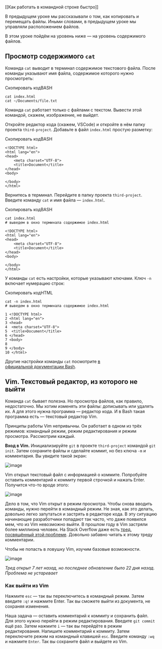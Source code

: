 [[Как работать в командной строке быстро]]


В предыдущем уроке мы рассказывали о том, как копировать и перемещать файлы. Иными словами, в предыдущем уроке мы управляли расположением файлов.

В этом уроке пойдём на уровень ниже — на уровень содержимого файлов.

## Просмотр содержимого `cat`

Команда `cat` выводит в терминал содержимое текстового файла. После команды указывают имя файла, содержимое которого нужно просмотреть:

Скопировать кодBASH

```
cat index.html
cat ~/Documents/file.txt 
```

Команда `cat` работает только с файлами с текстом. Вывести этой командой, скажем, изображение, не выйдет.

Откройте редактор кода (скажем, VSCode) и откройте в нём папку проекта `third-project`. Добавьте в файл `index.html` простую разметку:

Скопировать кодBASH

```
<!DOCTYPE html>
<html lang="en">
<head>
    <meta charset="UTF-8">
    <title>Document</title>
</head>
<body>

</body>
</html> 
```

Вернитесь в терминал. Перейдите в папку проекта `third-project`. Введите команду `cat` и имя файла — `index.html`.

Скопировать кодBASH

```
cat index.html
# выведем в окно терминала содержимое index.html

<!DOCTYPE html>
<html lang="en">
<head>
    <meta charset="UTF-8">
    <title>Document</title>
</head>
<body>

</body>
</html>    
```

У команды `cat` есть настройки, которые указывают ключами. Ключ `-n` включает нумерацию строк:

Скопировать кодHTML

```
cat -n index.html
# выведем в окно терминала содержимое index.html
   
1 <!DOCTYPE html>
2 <html lang="en">
3 <head>
4  <meta charset="UTF-8">
5  <title>Document</title>
6 </head>
7 <body>
8        
9 </body>
10 </html> 
```

Другие настройки команды `cat` посмотрите [в официальной документации Bash](https://www.gnu.org/software/bash/manual/bash.pdf).

## Vim. Текстовый редактор, из которого не выйти

Команда `cat` бывает полезна. Но просмотра файлов, как правило, недостаточно. Мы хотим изменять эти файлы: дописывать или удалять их. А для этого нужна программа — редактор кода. И в Bash такая программа есть — текстовый редактор Vim.

Принципы работы Vim непривычны. Он работает в одном из трёх режимов: командный режим, режим редактирования и режим просмотра. Рассмотрим каждый.

**Вход в Vim.** Инициализируйте `git` в проекте `third-project` командой `git init`. Затем сохраните файлы и сделайте коммит, но без ключа `-m` и комментария. Вы увидите такой экран:

![image](https://pictures.s3.yandex.net/resources/Screenshot_2020-01-31_at_14.00.39_1583059356.png)

Vim открыл текстовый файл с информацией о коммите. Попробуйте оставить комментарий к коммиту первой строчкой и нажать Enter. Получится что-то вроде этого:

![image](https://pictures.s3.yandex.net/resources/Screenshot_2020-01-31_at_14.03.42_1583059400.png)

Дело в том, что Vim открыт в режим просмотра. Чтобы снова вводить команды, нужно перейти в командный режим. Не зная, как это делать, довольно легко запутаться и застрять в редакторе кода. В эту ситуацию начинающие разработчики попадают так часто, что даже появился мем, что из Vim невозможно выйти. В прошлом году в Vim застряли более миллиона человек. На Stack Overflow даже есть [тред, посвящённый этой проблеме](https://stackoverflow.com/questions/11828270/how-do-i-exit-the-vim-editor). Довольно забавно читать к этому треду комментарии.

Чтобы не попасть в ловушку Vim, изучим базовые возможности.

![image](https://pictures.s3.yandex.net/resources/Screenshot_2020-01-31_at_14.19.09_1583059518.png)

_Тред открыт 7 лет назад, но последнее обновление было 22 дня назад. Проблема не устаревает_

### Как выйти из Vim

Нажмите `esc` — так вы переключитесь в командный режим. Затем введите `:q!` и нажмите Enter. Так вы сможете выйти из документа, не сохраняя изменения.

Наша задача — оставить комментарий к коммиту и сохранить файл. Для этого нужно перейти в режим редактирования. Введите `git commit` ещё раз. Затем нажмите `i` — так вы перейдёте в режим редактирования. Напишите комментарий к коммиту. Затем переключите режим на командный клавишей `esc`. Введите команду `:wq` и нажмите `Enter`. Так вы сохраните файл и выйдете из Vim.